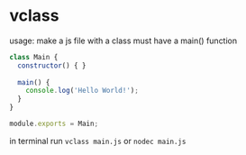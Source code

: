 # vclass

usage: 
make a js file with a class 
must have a main() function
```js
class Main {
  constructor() { }
   
  main() {
    console.log('Hello World!');
  }
}

module.exports = Main;
```
in terminal run `vclass main.js` or `nodec main.js`
